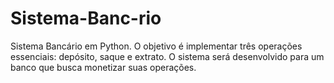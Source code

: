 # Sistema-Banc-rio
 Sistema Bancário em Python. O objetivo é implementar três operações essenciais: depósito, saque e extrato. O sistema será desenvolvido para um banco que busca monetizar suas operações.

